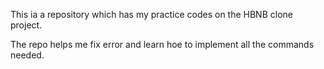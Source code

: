 This ia a repository which has my practice codes on the HBNB clone project.

The repo helps me fix error and learn hoe to implement all the commands needed.
